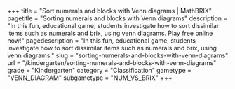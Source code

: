 +++
title = "Sort numerals and blocks with Venn diagrams | MathBRIX"
pagetitle = "Sorting numerals and blocks with Venn diagrams"
description = "In this fun, educational game, students investigate how to sort dissimilar items such as numerals and brix, using venn diagrams. Play free online now!"
pagedescription = "In this fun, educational game, students investigate how to sort dissimilar items such as numerals and brix, using venn diagrams."
slug = "sorting-numerals-and-blocks-with-venn-diagrams"
url = "/kindergarten/sorting-numerals-and-blocks-with-venn-diagrams"
grade = "Kindergarten"
category = "Classification"
gametype = "VENN_DIAGRAM"
subgametype = "NUM_VS_BRIX"
+++